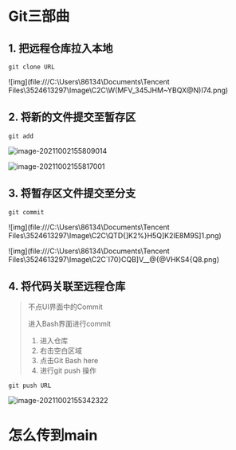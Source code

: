 # Git三部曲

## 1. 把远程仓库拉入本地

```
git clone URL
```

![img](file:///C:\Users\86134\Documents\Tencent Files\3524613297\Image\C2C\W(MFV_345JHM~YBQX@N)I74.png)



## 2. 将新的文件提交至暂存区

```git
git add
```

![image-20211002155809014](C:\Users\86134\AppData\Roaming\Typora\typora-user-images\image-20211002155809014.png)

![image-20211002155817001](C:\Users\86134\AppData\Roaming\Typora\typora-user-images\image-20211002155817001.png)

## 3. 将暂存区文件提交至分支

```
git commit
```

![img](file:///C:\Users\86134\Documents\Tencent Files\3524613297\Image\C2C\QTD{]K2%}H5Q]K2IE8M9S]1.png)

![img](file:///C:\Users\86134\Documents\Tencent Files\3524613297\Image\C2C\`I70}CQB]V__@{@VHKS4{Q8.png)

## 4. 将代码关联至远程仓库

> 不点UI界面中的Commit
>
> 进入Bash界面进行commit
>
> 1. 进入仓库
> 2. 右击空白区域
> 3. 点击Git Bash here
> 4. 进行git push 操作

```git
git push URL
```

![image-20211002155342322](C:\Users\86134\AppData\Roaming\Typora\typora-user-images\image-20211002155342322.png)

#  怎么传到main


